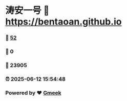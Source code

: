 # 涛安一号 :link: https://bentaoan.github.io 
### :page_facing_up: [52](https://bentaoan.github.io/tag.html) 
### :speech_balloon: 0 
### :hibiscus: 23905 
### :alarm_clock: 2025-06-12 15:54:48 
### Powered by :heart: [Gmeek](https://github.com/Meekdai/Gmeek)
